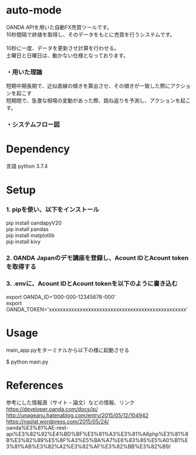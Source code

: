 # auto-mode
OANDA APIを用いた自動FX売買ツールです。<br>
10秒間隔で終値を取得し、そのデータをもとに売買を行うシステムです。<br>  
10秒に一度、データを更新させ計算を行わせる。<br>
土曜日と日曜日は、動かない仕様となっております。<br>
### ・用いた理論
短期中期長期で、近似直線の傾きを算出させ、その傾きが一致した際にアクションを起こす<br>
短期間で、急激な相場の変動があった際、跳ね返りを予測し、アクションを起こす。<br>

### ・システムフロー図


# Dependency
言語 python 3.7.4

# Setup
### 1. pipを使い、以下をインストール
pip install oandapyV20<br>
pip install pandas<br>
pip install matplotlib<br>
pip install kivy<br>

### 2. OANDA Japanのデモ講座を登録し、Acount IDとAcount tokenを取得する

### 3. .envに、Acount IDとAcount tokenを以下のように書き込む
export OANDA_ID='000-000-12345678-000'<br>
export OANDA_TOKEN='xxxxxxxxxxxxxxxxxxxxxxxxxxxxxxxxxxxxxxxxxxxxxxxxx'<br>


# Usage
main_app.pyをターミナルから以下の様に起動させる<br>

$ python main.py<br>


# References
参考にした情報源（サイト・論文）などの情報、リンク<br>
https://developer.oanda.com/docs/jp/<br>
http://unageanu.hatenablog.com/entry/2015/05/12/104942<br>
https://nsplat.wordpress.com/2015/05/24/<br>oanda%E3%81%AE-rest-api%E3%82%92%E4%BD%BF%E3%81%A3%E3%81%A6php%E3%81%8B%E3%82%89%E5%8F%A3%E5%BA%A7%E6%83%85%E5%A0%B1%E3%81%AB%E3%82%A2%E3%82%AF%E3%82%BB%E3%82%B9/<br>